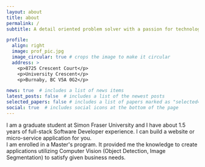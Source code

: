 ```yaml
---
layout: about
title: about
permalink: /
subtitle: A detail oriented problem solver with a passion for technology.

profile:
  align: right
  image: prof_pic.jpg
  image_circular: true # crops the image to make it circular
  address: >
    <p>8725 Crescent Court</p>
    <p>University Crescent</p>
    <p>Burnaby, BC V5A 0G2</p>

news: true  # includes a list of news items
latest_posts: false  # includes a list of the newest posts
selected_papers: false # includes a list of papers marked as "selected={true}"
social: true  # includes social icons at the bottom of the page
---
```


I am a graduate student at Simon Fraser University and I have about 1.5 years of full-stack Software Developer experience. I can build a website or micro-service application for you.
<br/>
I am enrolled in a Master's program. It provided me the knowledge to create applications utilizing Computer Vision (Object Detection, Image Segmentation) to satisfy given business needs.

<!-- Write your biography here. Tell the world about yourself. Link to your favorite [subreddit](http://reddit.com). You can put a picture in, too. The code is already in, just name your picture `prof_pic.jpg` and put it in the `img/` folder.

Put your address / P.O. box / other info right below your picture. You can also disable any of these elements by editing `profile` property of the YAML header of your `_pages/about.md`. Edit `_bibliography/papers.bib` and Jekyll will render your [publications page](/al-folio/publications/) automatically.

Link to your social media connections, too. This theme is set up to use [Font Awesome icons](http://fortawesome.github.io/Font-Awesome/) and [Academicons](https://jpswalsh.github.io/academicons/), like the ones below. Add your Facebook, Twitter, LinkedIn, Google Scholar, or just disable all of them. -->
